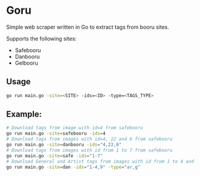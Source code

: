 # Goru
Simple web scraper written in Go to extract tags from booru sites.

Supports the following sites:
- Safebooru
- Danbooru
- Gelbooru

## Usage
```bash
go run main.go -site=<SITE> -ids=<ID> -type=<TAGS_TYPE>
```

## Example:
```bash
# Download tags from image with id=4 from safebooru
go run main.go -site=safebooru -ids=4
# Download tags from images with id=4, 22 and 6 from safebooru
go run main.go -site=danbooru -ids="4,22,6"
# Download tags from images with id from 1 to 7 from safebooru
go run main.go -site=safe -ids="1-7"
# Download General and Artist tags from images with id from 1 to 4 and 9 from danbooru
go run main.go -site=dan -ids="1-4,9" -type="ar,g"
```